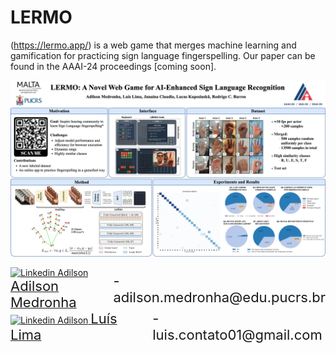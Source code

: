 # LERMO 
(https://lermo.app/) is a web game that merges machine learning and gamification for practicing sign language fingerspelling. Our paper can be found in the AAAI-24 proceedings [coming soon]. 

![Alt text](backend/utils/lermo-poster-overview.jpg "a title")

<style>
  .linkedin-container {
    display: flex;
    align-items: center;
  }

  .linkedin-name {
    margin-right: 10px;
    font-size: 22px;
  }

  .email {
    font-size: 22px;
  }
</style>

<div class="linkedin-container">
  <a href="https://www.linkedin.com/in/adilsonmedronha/">
    <img src="https://camo.githubusercontent.com/6eeeae9698286e45eda5d2973026a896fd42fa7f4271bf31aa74e9557e82181a/68747470733a2f2f6564656e742e6769746875622e696f2f537570657254696e7949636f6e732f696d616765732f7376672f6c696e6b6564696e2e737667" alt="Linkedin Adilson" width="20" height="22">
    <span class="linkedin-name">Adilson Medronha</span>
  </a>
  <span class="email">- adilson.medronha@edu.pucrs.br</span>
</div>



<style>
  .linkedin-container {
    display: flex;
    align-items: center;
  }

  .linkedin-name {
    margin-right: 10px;
    font-size: 22px;
  }

  .email {
    font-size: 22px;
  }
</style>

<div class="linkedin-container">
  <a href="https://github.com/lu1slima">
    <img src="https://camo.githubusercontent.com/6859b81bad9211632c09ba0ba5aff3ce23d87f38bd199a05cfdd67b70d8ef58e/68747470733a2f2f6564656e742e6769746875622e696f2f537570657254696e7949636f6e732f696d616765732f7376672f6769746875622e737667" alt="Linkedin Adilson" width="20" height="22">
    <span class="linkedin-name">Luís Lima</span>
  </a>
  <span class="email">- luis.contato01@gmail.com</span>
</div>


